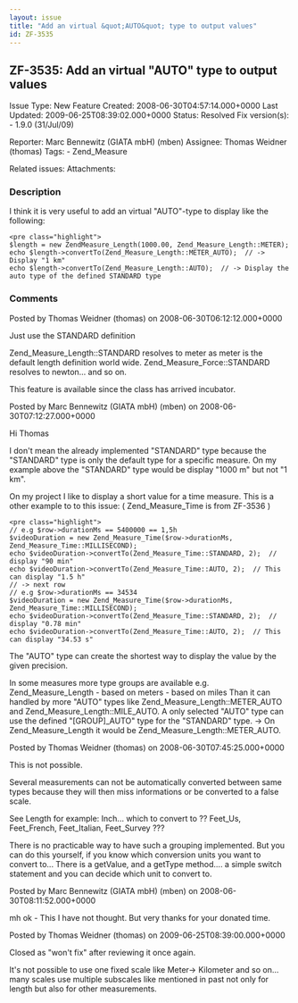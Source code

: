 ```yaml
---
layout: issue
title: "Add an virtual &quot;AUTO&quot; type to output values"
id: ZF-3535
---
```


ZF-3535: Add an virtual "AUTO" type to output values
----------------------------------------------------

 Issue Type: New Feature Created: 2008-06-30T04:57:14.000+0000 Last Updated: 2009-06-25T08:39:02.000+0000 Status: Resolved Fix version(s): - 1.9.0 (31/Jul/09)
 
 Reporter:  Marc Bennewitz (GIATA mbH) (mben)  Assignee:  Thomas Weidner (thomas)  Tags: - Zend\_Measure
 
 Related issues: 
 Attachments: 
### Description

I think it is very useful to add an virtual "AUTO"-type to display like the following:

 
    <pre class="highlight">
    $length = new ZendMeasure_Length(1000.00, Zend_Measure_Length::METER);
    echo $length->convertTo(Zend_Measure_Length::METER_AUTO);  // -> Display "1 km"
    echo $length->convertTo(Zend_Measure_Length::AUTO);  // -> Display the auto type of the defined STANDARD type


 

 

### Comments

Posted by Thomas Weidner (thomas) on 2008-06-30T06:12:12.000+0000

Just use the STANDARD definition

Zend\_Measure\_Length::STANDARD resolves to meter as meter is the default length definition world wide. Zend\_Measure\_Force::STANDARD resolves to newton... and so on.

This feature is available since the class has arrived incubator.

 

 

Posted by Marc Bennewitz (GIATA mbH) (mben) on 2008-06-30T07:12:27.000+0000

Hi Thomas

I don't mean the already implemented "STANDARD" type because the "STANDARD" type is only the default type for a specific measure. On my example above the "STANDARD" type would be display "1000 m" but not "1 km".

On my project I like to display a short value for a time measure. This is a other example to to this issue: ( Zend\_Measure\_Time is from ZF-3536 )

 
    <pre class="highlight">
    // e.g $row->durationMs == 5400000 == 1,5h 
    $videoDuration = new Zend_Measure_Time($row->durationMs, Zend_Measure_Time::MILLISECOND);
    echo $videoDuration->convertTo(Zend_Measure_Time::STANDARD, 2);  // display "90 min"
    echo $videoDuration->convertTo(Zend_Measure_Time::AUTO, 2);  // This can display "1.5 h"
    // -> next row
    // e.g $row->durationMs == 34534
    $videoDuration = new Zend_Measure_Time($row->durationMs, Zend_Measure_Time::MILLISECOND);
    echo $videoDuration->convertTo(Zend_Measure_Time::STANDARD, 2);  // display "0.78 min"
    echo $videoDuration->convertTo(Zend_Measure_Time::AUTO, 2);  // This can display "34.53 s"


The "AUTO" type can create the shortest way to display the value by the given precision.

In some measures more type groups are available e.g. Zend\_Measure\_Length - based on meters - based on miles Than it can handled by more "AUTO" types like Zend\_Measure\_Length::METER\_AUTO and Zend\_Measure\_Length::MILE\_AUTO. A only selected "AUTO" type can use the defined "[GROUP]\_AUTO" type for the "STANDARD" type. -> On Zend\_Measure\_Length it would be Zend\_Measure\_Length::METER\_AUTO.

 

 

Posted by Thomas Weidner (thomas) on 2008-06-30T07:45:25.000+0000

This is not possible.

Several measurements can not be automatically converted between same types because they will then miss informations or be converted to a false scale.

See Length for example: Inch... which to convert to ?? Feet\_Us, Feet\_French, Feet\_Italian, Feet\_Survey ???

There is no practicable way to have such a grouping implemented. But you can do this yourself, if you know which conversion units you want to convert to... There is a getValue, and a getType method.... a simple switch statement and you can decide which unit to convert to.

 

 

Posted by Marc Bennewitz (GIATA mbH) (mben) on 2008-06-30T08:11:52.000+0000

mh ok - This I have not thought. But very thanks for your donated time.

 

 

Posted by Thomas Weidner (thomas) on 2009-06-25T08:39:00.000+0000

Closed as "won't fix" after reviewing it once again.

It's not possible to use one fixed scale like Meter-> Kilometer and so on... many scales use multiple subscales like mentioned in past not only for length but also for other measurements.

 

 